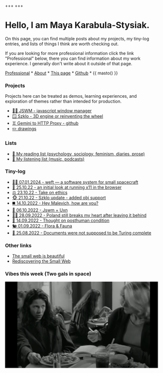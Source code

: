+++
+++

# Hello, I am Maya Karabula-Stysiak.
On this page, you can find multiple posts about my projects, my tiny-log entries, and lists of things I think are worth checking out.

If you are looking for more professional information click the link "Professional" below, there you can find information about my work experience. I generally don't write about it outside of that page.

[Professional](/professional) * [About](/about) * [This page](/this-page) * [Github](https://github.com/mayakarabula) * {{ masto() }}

### Projects
Projects here can be treated as demos, learning experiences, and exploration of themes rather than intended for production.
* [👩‍💻 JSWM - javascript window manager](/projects/jswm-javascript-wm)
* [🪟 Szklo - 3D engine or reinventing the wheel](/projects/szklo)
* [♊️ Gemini to HTTP Proxy - github](https://github.com/mayakarabula/gemini-proxy)
* [✏️ drawings](/projects/drawings)

### Lists
* [📖 My reading list (psychology, sociology, feminism, diaries, prose)](/lists/reading-list)
* [🎹 My listening list (music, podcasts)](/lists/listening-list)

### Tiny-log
* [🧑‍🚀 07.01.2024 - weft — a software system for small spacecraft](/tiny-log/space-travel)
* [👀 25.10.22 - an initial look at running x11 in the browser](/tiny-log/jswm-xpra)
* [⚖️ 23.10.22 - Take on ethics](/tiny-log/ethics)
* [🐵 21.10.22 - Szklo update - added obj support](/tiny-log/szklo-update)
* [◼️ 14.10.2022 - Hey Malevich, how are you?](/tiny-log/malevich)
* [🐰 06.10.2022 - Jswm + Uxn](/tiny-log/jswm-uxn)
* [🏳️‍⚧️ 28.09.2022 - Poland still breaks my heart after leaving it behind](/tiny-log/poland)
* [🤖 14.09.2022 - Thought on posthuman condition](/tiny-log/posthuman)
* [🐿 01.09.2022 - Flora & Fauna](/tiny-log/flora-fauna)
* [💛 25.08.2022 - Documents were not supposed to be Turing complete](/tiny-log/document-turing-complete)

### Other links
* [The small web is beautiful](https://benhoyt.com/writings/the-small-web-is-beautiful/)
* [Rediscovering the Small Web](https://neustadt.fr/essays/the-small-web/)

### Vibes this week (Two gals in space)
![vibes](/images/vibes.png)


